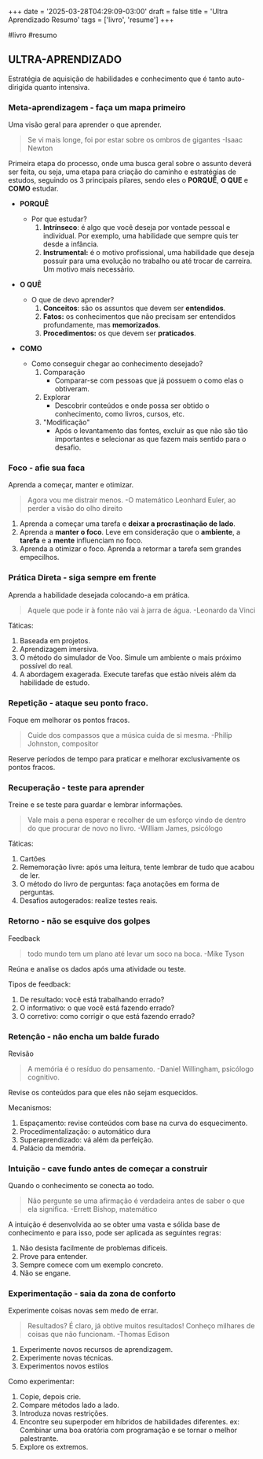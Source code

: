 +++
date = '2025-03-28T04:29:09-03:00'
draft = false
title = 'Ultra Aprendizado Resumo'
tags = ['livro', 'resume']
+++

#livro #resumo

## ULTRA-APRENDIZADO
Estratégia de aquisição de habilidades e conhecimento que é tanto auto-dirigida quanto intensiva.

### Meta-aprendizagem - faça um mapa primeiro
Uma visão geral para aprender o que aprender.

>Se vi mais longe, foi por estar sobre os ombros de gigantes 
>-Isaac Newton

Primeira etapa do processo, onde uma busca geral sobre o assunto deverá ser feita, ou seja, uma etapa para criação do caminho e estratégias de estudos, seguindo os 3 principais pilares, sendo eles o **PORQUÊ**, **O QUE** e **COMO** estudar.

- **PORQUÊ** 
	- Por que estudar?
		1. **Intrínseco**: é algo que você deseja por vontade pessoal e individual. Por exemplo, uma habilidade que sempre quis ter desde a infância.
		2. **Instrumental:** é o motivo profissional, uma habilidade que deseja possuir para uma evolução no trabalho ou até trocar de carreira. Um motivo mais necessário. 

- **O QUÊ**
	- O que de devo aprender?
		1. **Conceitos**: são os assuntos que devem ser **entendidos**.
		2. **Fatos:** os conhecimentos que não precisam ser entendidos profundamente, mas **memorizados**. 
		3. **Procedimentos:** os que devem ser **praticados**.

- **COMO**
	- Como conseguir chegar ao conhecimento desejado?
		1. Comparação
			- Comparar-se com pessoas que já possuem o como elas o obtiveram.
		2. Explorar
			- Descobrir conteúdos e onde possa ser obtido o conhecimento, como livros, cursos, etc.
		1. "Modificação"
			- Após o levantamento das fontes, excluir as que não são tão importantes e selecionar as que fazem mais sentido para o desafio.

### Foco - afie sua faca
Aprenda a começar, manter e otimizar.

>Agora vou me distrair menos.
>-O matemático Leonhard Euler, ao perder a visão do olho direito

1. Aprenda a começar uma tarefa e **deixar a procrastinação de lado**.
2. Aprenda a **manter o foco**. Leve em consideração que o **ambiente**, a **tarefa** e a **mente** influenciam no foco.
3. Aprenda a otimizar o foco. Aprenda a retormar a tarefa sem grandes empecilhos. 


### Prática Direta - siga sempre em frente
Aprenda a habilidade desejada colocando-a em prática.

> Aquele que pode ir à fonte não vai à jarra de água.
> -Leonardo da Vinci

Táticas: 
1.  Baseada em projetos.
2. Aprendizagem imersiva.
3. O método do simulador de Voo.
	Simule um ambiente o mais próximo possível do real.
4. A abordagem exagerada.
	Execute tarefas que estão níveis além da habilidade de estudo.

### Repetição - ataque seu ponto fraco.
Foque em melhorar os pontos fracos.

>Cuide dos compassos que a música cuida de si mesma.
>-Philip Johnston, compositor

Reserve períodos de tempo para praticar e melhorar exclusivamente os pontos fracos. 
### Recuperação - teste para aprender
Treine e se teste para guardar e lembrar informações.

> Vale mais a pena esperar e recolher de um esforço vindo de dentro do que procurar de novo no livro.
> -William James, psicólogo

Táticas:
1. Cartões
2. Rememoração livre: após uma leitura, tente lembrar de tudo que acabou de ler.
3. O método do livro de perguntas: faça anotações em forma de perguntas.
4. Desafios autogerados: realize testes reais.

### Retorno - não se esquive dos golpes
Feedback

> todo mundo tem um plano até levar um soco na boca.
> -Mike Tyson

Reúna e analise os dados após uma atividade ou teste.

Tipos de feedback:
1. De resultado: você está trabalhando errado?
2. O informativo: o que você está fazendo errado?
3. O corretivo: como corrigir o que está fazendo errado? 

### Retenção - não encha um balde furado 
Revisão

> A memória é o resíduo do pensamento. 
> -Daniel Willingham, psicólogo cognitivo.

Revise os conteúdos para que eles não sejam esquecidos.

Mecanismos:
1. Espaçamento: revise conteúdos com base na curva do esquecimento.
2. Procedimentalização: o automático dura
3. Superaprendizado: vá além da perfeição.
4. Palácio da memória.

### Intuição - cave fundo antes de começar a construir
Quando o conhecimento se conecta ao todo.

> Não pergunte se uma afirmação é verdadeira antes de saber o que ela significa.
> -Errett Bishop, matemático

A intuição é desenvolvida ao se obter uma vasta e sólida base de conhecimento e para isso, pode ser aplicada as seguintes regras:
1. Não desista facilmente de problemas difíceis.
2. Prove para entender.
3. Sempre comece com um exemplo concreto.
4. Não se engane.

### Experimentação - saia da zona de conforto
Experimente coisas novas sem medo de errar.

> Resultados? É claro, já obtive muitos resultados! Conheço milhares de coisas que não funcionam.
> -Thomas Edison

1. Experimente novos recursos de aprendizagem.
2. Experimente novas técnicas.
3. Experimentos novos estilos

Como experimentar:
1. Copie, depois crie.
2. Compare métodos lado a lado.
3. Introduza novas restrições.
4. Encontre seu superpoder em híbridos de habilidades diferentes.
	ex: Combinar uma boa oratória com programação e se tornar o melhor palestrante.
5. Explore os extremos.